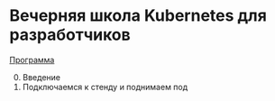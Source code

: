 # Вечерняя школа Kubernetes для разработчиков
[Программа](https://slurm.io/kubernetes-for-developers-school)
  
00. Введение
01. Подключаемся к стенду и поднимаем под
